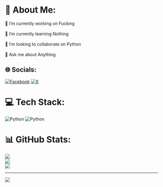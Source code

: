 # 💫 About Me:
🔭 I’m currently working on Fucking<br><br>🌱 I’m currently learning Nothing<br><br>👯 I’m looking to collaborate on Python<br><br>💬 Ask me about Anything


## 🌐 Socials:
[![Facebook](https://img.shields.io/badge/Facebook-%231877F2.svg?logo=Facebook&logoColor=white)](https://facebook.com/httMaksudul.Alam.Rishat) [![X](https://img.shields.io/badge/X-black.svg?logo=X&logoColor=white)](https://x.com/AlamRishat) 

# 💻 Tech Stack:
![Python](https://img.shields.io/badge/python-3670A0?style=for-the-badge&logo=python&logoColor=ffdd54) ![Python](https://img.shields.io/badge/python-3670A0?style=for-the-badge&logo=python&logoColor=ffdd54)
# 📊 GitHub Stats:
![](https://github-readme-stats.vercel.app/api?username=Untitled-Hacker&theme=radical&hide_border=false&include_all_commits=true&count_private=true)<br/>
![](https://github-readme-streak-stats.herokuapp.com/?user=Untitled-Hacker&theme=radical&hide_border=false)<br/>
![](https://github-readme-stats.vercel.app/api/top-langs/?username=Untitled-Hacker&theme=radical&hide_border=false&include_all_commits=true&count_private=true&layout=compact)

---
[![](https://visitcount.itsvg.in/api?id=Untitled-Hacker&icon=7&color=0)](https://visitcount.itsvg.in)

<!-- Proudly created with GPRM ( https://gprm.itsvg.in ) -->
